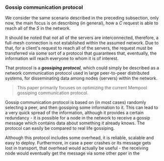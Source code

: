 ### Gossip communication protocol

We consider the same scenario described in the preceding subsection, only now, the main focus is on describing (in general), how a *C* request is able to reach all of the *S* in the network.

It should be noted that not all of the servers are interconnected, therefore, a full-mesh connection is not established within the assumed network. Due to that, for a client's request to reach all of the servers, the request must be transferred via some sort of a protocol that guarantees that, eventually, the information will reach everyone to whom it is of interest.

That protocol is a ***gossiping protocol***, which could simply be described as a network communication protocol used in large peer-to-peer distributed systems, for disseminating data among nodes (servers) within the network. 

> This paper primarily focuses on optimizing the current Mempool gossiping communication protocol.

Gossip communication protocol is based on (in most cases) randomly selecting a peer, and then gossiping some information to it. This can lead to a very quick spread of the information, although it provides a certain redundancy - it is possible for a node in the network to receive a gossip message which contains data about something it already knows. The protocol can easily be compared to real life gossiping.

Although this protocol includes some overhead, it is reliable, scalable and easy to deploy. Furthermore, in case a peer crashes or its message gets lost in transport, that overhead would actually be useful - the receiving node would eventually get the message via some other pper in the 
<!--stackedit_data:
eyJoaXN0b3J5IjpbMTU3MTY4MjExMCwtMzM4MDcxOTYzXX0=
-->
